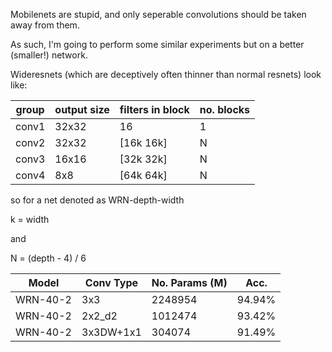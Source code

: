 Mobilenets are stupid, and only seperable convolutions should be taken away from them.

As such, I'm going to perform some similar experiments but on a better (smaller!) network.

Wideresnets (which are deceptively often thinner than normal resnets) look like:

| group | output size | filters in block  | no. blocks |
|-------|-------------|-------------------|------------| 
| conv1 | 32x32       | 16                |  1         |
| conv2 | 32x32       |[16k 16k]          |  N         |
| conv3 | 16x16       |[32k 32k]          |  N         |
| conv4 | 8x8         |[64k 64k]          |  N         |

so for a net denoted as WRN-depth-width

k = width

and 

N = (depth - 4) / 6

| Model      | Conv Type | No. Params (M) | Acc.     | 
|------------|-----------|----------------|----------|
| WRN-40-2   | 3x3       | 2248954        | 94.94%   |
| WRN-40-2   | 2x2_d2    | 1012474        | 93.42%   |
| WRN-40-2   | 3x3DW+1x1 | 304074         | 91.49%   |
    
